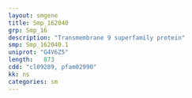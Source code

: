```yaml
---
layout: smgene
title: Smp_162040
grp: Smp_16
description: "Transmembrane 9 superfamily protein"
smp: Smp_162040.1
uniprot: "G4V6Z5"
length:   873
cdd: "cl09289, pfam02990"
kk: ns
categories: sm
---
```

